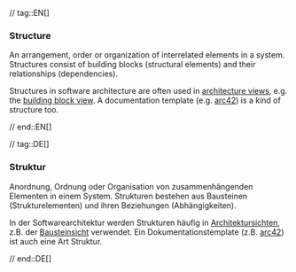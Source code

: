 // tag::EN[]
### Structure

An arrangement, order or organization of interrelated elements in a system.
Structures consist of building blocks (structural elements)
and their relationships (dependencies).

  Structures in software architecture are often used in [architecture views](#term-architecture-view),
  e.g. the [building block view](#term-building-block-view).
  A documentation template (e.g. [arc42](#term-arc42)) is
  a kind of structure too.


// end::EN[]

// tag::DE[]
### Struktur

Anordnung, Ordnung oder Organisation von zusammenhängenden Elementen
in einem System. Strukturen bestehen aus Bausteinen
(Strukturelementen) und ihren Beziehungen (Abhängigkeiten).

In der Softwarearchitektur werden Strukturen häufig in
[Architektursichten](#term-architecture-view), z.B. der
[Bausteinsicht](#term-building-block-view) verwendet. Ein Dokumentationstemplate
(z.B. [arc42](#arc42)) ist auch eine Art Struktur.



// end::DE[]

